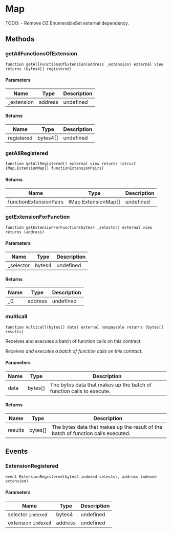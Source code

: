 # Map

TODO: - Remove OZ EnumerableSet external dependency.

## Methods

### getAllFunctionsOfExtension

```solidity
function getAllFunctionsOfExtension(address _extension) external view returns (bytes4[] registered)
```

#### Parameters

| Name        | Type    | Description |
| ----------- | ------- | ----------- |
| \_extension | address | undefined   |

#### Returns

| Name       | Type     | Description |
| ---------- | -------- | ----------- |
| registered | bytes4[] | undefined   |

### getAllRegistered

```solidity
function getAllRegistered() external view returns (struct IMap.ExtensionMap[] functionExtensionPairs)
```

#### Returns

| Name                   | Type                | Description |
| ---------------------- | ------------------- | ----------- |
| functionExtensionPairs | IMap.ExtensionMap[] | undefined   |

### getExtensionForFunction

```solidity
function getExtensionForFunction(bytes4 _selector) external view returns (address)
```

#### Parameters

| Name       | Type   | Description |
| ---------- | ------ | ----------- |
| \_selector | bytes4 | undefined   |

#### Returns

| Name | Type    | Description |
| ---- | ------- | ----------- |
| \_0  | address | undefined   |

### multicall

```solidity
function multicall(bytes[] data) external nonpayable returns (bytes[] results)
```

Receives and executes a batch of function calls on this contract.

_Receives and executes a batch of function calls on this contract._

#### Parameters

| Name | Type    | Description                                                          |
| ---- | ------- | -------------------------------------------------------------------- |
| data | bytes[] | The bytes data that makes up the batch of function calls to execute. |

#### Returns

| Name    | Type    | Description                                                                      |
| ------- | ------- | -------------------------------------------------------------------------------- |
| results | bytes[] | The bytes data that makes up the result of the batch of function calls executed. |

## Events

### ExtensionRegistered

```solidity
event ExtensionRegistered(bytes4 indexed selector, address indexed extension)
```

#### Parameters

| Name                | Type    | Description |
| ------------------- | ------- | ----------- |
| selector `indexed`  | bytes4  | undefined   |
| extension `indexed` | address | undefined   |
